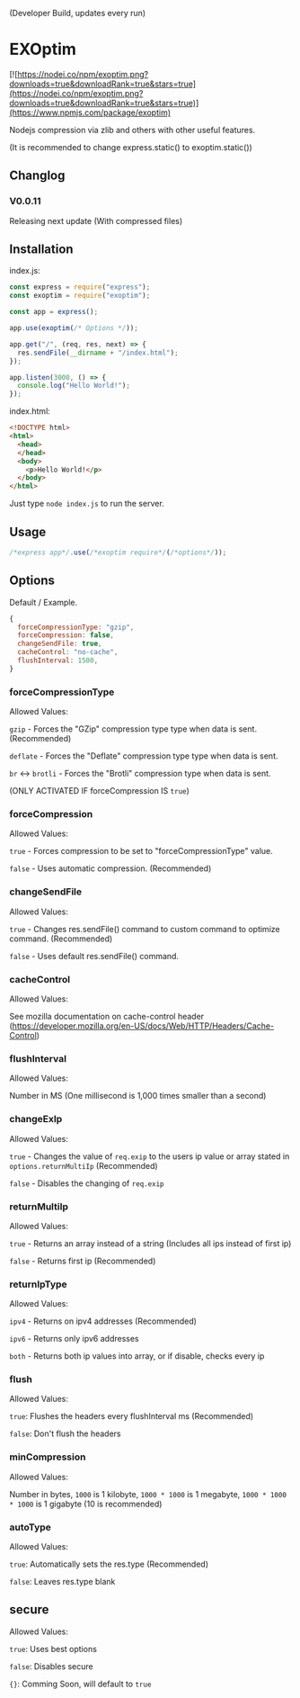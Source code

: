 (Developer Build, updates every run)

# EXOptim

[![https://nodei.co/npm/exoptim.png?downloads=true&downloadRank=true&stars=true](https://nodei.co/npm/exoptim.png?downloads=true&downloadRank=true&stars=true)](https://www.npmjs.com/package/exoptim)

Nodejs compression via zlib and others with other useful features.

(It is recommended to change express.static() to exoptim.static())

## Changlog

### V0.0.11

Releasing next update (With compressed files)

## Installation

index.js:
```js
const express = require("express");
const exoptim = require("exoptim");

const app = express();

app.use(exoptim(/* Options */));

app.get("/", (req, res, next) => {
  res.sendFile(__dirname + "/index.html");
});

app.listen(3000, () => {
  console.log("Hello World!");
});
```

index.html:
```html
<!DOCTYPE html>
<html>
  <head>
  </head>
  <body>
    <p>Hello World!</p>
  </body>
</html>
```

Just type `node index.js` to run the server.

## Usage

```js
/*express app*/.use(/*exoptim require*/(/*options*/));
```

## Options

Default / Example.

```js
{
  forceCompressionType: "gzip",
  forceCompression: false,
  changeSendFile: true,
  cacheControl: "no-cache",
  flushInterval: 1500,
}
```

### forceCompressionType

Allowed Values:

`gzip` - Forces the "GZip" compression type type when data is sent.  (Recommended)

`deflate` - Forces the "Deflate" compression type type when data is sent.

`br` <-> `brotli` - Forces the "Brotli" compression type when data is sent.

(ONLY ACTIVATED IF forceCompression IS `true`)

### forceCompression

Allowed Values:

`true` - Forces compression to be set to "forceCompressionType" value.

`false` - Uses automatic compression.  (Recommended)

### changeSendFile

Allowed Values:

`true` - Changes res.sendFile() command to custom command to optimize command.  (Recommended)

`false` - Uses default res.sendFile() command.

### cacheControl

Allowed Values:

See mozilla documentation on cache-control header (https://developer.mozilla.org/en-US/docs/Web/HTTP/Headers/Cache-Control)

### flushInterval

Allowed Values:

Number in MS (One millisecond is 1,000 times smaller than a second)

### changeExIp

Allowed Values:

`true` - Changes the value of `req.exip` to the users ip value or array stated in `options.returnMultiIp` (Recommended)

`false` - Disables the changing of `req.exip`

### returnMultiIp

Allowed Values:

`true` - Returns an array instead of a string (Includes all ips instead of first ip)

`false` - Returns first ip (Recommended)

### returnIpType

Allowed Values:

`ipv4` - Returns on ipv4 addresses (Recommended)

`ipv6` - Returns only ipv6 addresses

`both` - Returns both ip values into array, or if disable, checks every ip

### flush

Allowed Values:

`true`: Flushes the headers every flushInterval ms (Recommended)

`false`: Don't flush the headers

### minCompression

Allowed Values:

Number in bytes, `1000` is 1 kilobyte, `1000 * 1000` is 1 megabyte, `1000 * 1000 * 1000` is 1 gigabyte (10 is recommended)

### autoType

Allowed Values:

`true`: Automatically sets the res.type (Recommended)

`false`: Leaves res.type blank

## secure

Allowed Values:

`true`: Uses best options

`false`: Disables secure

`{}`: Comming Soon, will default to `true`